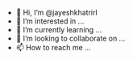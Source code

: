 - 👋 Hi, I’m @jayeshkhatrirl
- 👀 I’m interested in ...
- 🌱 I’m currently learning ...
- 💞️ I’m looking to collaborate on ...
- 📫 How to reach me ...

<!---
jayeshkhatrirl/jayeshkhatrirl is a ✨ special ✨ repository because its `README.md` (this file) appears on your GitHub profile.
You can click the Preview link to take a look at your changes.
--->
